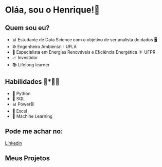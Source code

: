 # Oláa, sou o Henrique!👋

## Quem sou eu?

* 📊 Estudante de Data Science com o objetivo de ser analista de dados 🖥️
* ⚙️ Engenheiro Ambiental 💧 UFLA
* 🔋 Especialista em Energias Renováveis e Eficiência Energética ☀️ UFPR
* 📈 Investidor 
* 📚 Lifelong learner

## Habilidades 🔧*👨‍💻

* 🐍 Python
* 🧾 SQL
* 📊 PowerBI
* 🧮 Excel
* 🤖 Machine Learning

## Pode me achar no:

[Linkedin]( https://www.linkedin.com/in/henrique-resende-gualberto/)

## **Meus Projetos**


